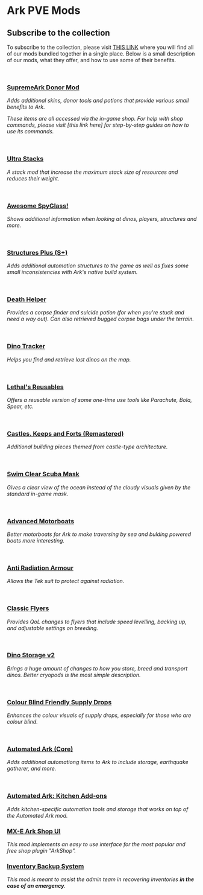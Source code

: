 # **Ark PVE Mods**

## Subscribe to the collection

To subscribe to the collection, please visit [THIS LINK](https://steamcommunity.com/sharedfiles/filedetails/?id=1855769521) where you will find all of our mods bundled together in a single place. Below is a small description of our mods, what they offer, and how to use some of their benefits.

<br>

### [SupremeArk Donor Mod](https://steamcommunity.com/sharedfiles/filedetails/?id=1221836305)
_Adds additional skins, donor tools and potions that provide various small benefits to Ark._

_These items are all accessed via the in-game shop. For help with shop commands, please visit [this link here] for step-by-step guides on how to use its commands._

<br>

### [Ultra Stacks](https://steamcommunity.com/sharedfiles/filedetails/?id=761535755)
_A stack mod that increase the maximum stack size of resources and reduces their weight._

<br>

### [Awesome SpyGlass!](https://steamcommunity.com/sharedfiles/filedetails/?id=1404697612)
_Shows additional information when looking at dinos, players, structures and more._

<br>

### [Structures Plus (S+)](https://steamcommunity.com/sharedfiles/filedetails/?id=731604991)
_Adds additional automation structures to the game as well as fixes some small inconsistencies with Ark's native build system._

<br>

### [Death Helper](https://steamcommunity.com/sharedfiles/filedetails/?id=566885854)
_Provides a corpse finder and suicide potion (for when you're stuck and need a way out). Can also retrieved bugged corpse bags under the terrain._

<br>

### [Dino Tracker](https://steamcommunity.com/sharedfiles/filedetails/?id=924933745)
_Helps you find and retrieve lost dinos on the map._

<br>

### [Lethal's Reusables](https://steamcommunity.com/sharedfiles/filedetails/?id=1967741708)
_Offers a reusable version of some one-time use tools like Parachute, Bola, Spear, etc._

<br>

### [Castles. Keeps and Forts (Remastered)](https://steamcommunity.com/sharedfiles/filedetails/?id=1814953878)
_Additional building pieces themed from castle-type architecture._

<br>

### [Swim Clear Scuba Mask](https://steamcommunity.com/sharedfiles/filedetails/?id=1102050924)
_Gives a clear view of the ocean instead of the cloudy visuals given by the standard in-game mask._

<br>

### [Advanced Motorboats](https://steamcommunity.com/sharedfiles/filedetails/?id=1134724238)
_Better motorboats for Ark to make traversing by sea and bulding powered boats more interesting._

<br>

### [Anti Radiation Armour](https://steamcommunity.com/sharedfiles/filedetails/?id=1264988068)
_Allows the Tek suit to protect against radiation._

<br>

### [Classic Flyers](https://steamcommunity.com/sharedfiles/filedetails/?id=895711211)
_Provides QoL changes to flyers that include speed levelling, backing up, and adjustable settings on breeding._

<br>

### [Dino Storage v2](https://steamcommunity.com/sharedfiles/filedetails/?id=1609138312)
_Brings a huge amount of changes to how you store, breed and transport dinos. Better cryopods is the most simple description._

<br>

### [Colour Blind Friendly Supply Drops](https://steamcommunity.com/sharedfiles/filedetails/?id=708257555)
_Enhances the colour visuals of supply drops, especially for those who are colour blind._

<br>

### [Automated Ark (Core)](https://steamcommunity.com/sharedfiles/filedetails/?id=2007400172)
_Adds additional automationg items to Ark to include storage, earthquake gatherer, and more._

<br>

### [Automated Ark: Kitchen Add-ons](https://steamcommunity.com/sharedfiles/filedetails/?id=2007441758) 
_Adds kitchen-specific automation tools and storage that works on top of the Automated Ark mod._

### [MX-E Ark Shop UI](https://steamcommunity.com/sharedfiles/filedetails/?id=2693727499)
_This mod implements an easy to use interface for the most popular and free shop plugin "ArkShop"._

### [Inventory Backup System](https://steamcommunity.com/sharedfiles/filedetails/?id=2623890618)
_This mod is meant to assist the admin team in recovering inventories **in the case of an emergency**._
